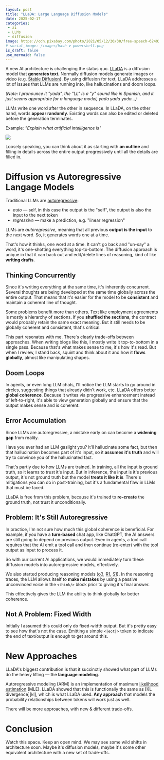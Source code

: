 ```yaml
---
layout: post
title: "LLaDA: Large Language Diffusion Models"
date: 2025-02-17
categories:
 - ai
 - LLMs
 - diffusion
image: https://cdn.pixabay.com/photo/2021/05/12/20/30/free-speech-6249234_960_720.png
# social_image: /images/bash-v-powershell.png
is_draft: false
use_mermaid: false
---
```



A new AI architecture is challenging the status quo. [LLaDA][paper] is a diffusion model
that **generates text**. Normally diffusion models generate images or video (e.g. [Stable Diffusion][sd]).
By using diffusion for text, LLaDA addresses a lot of issues that LLMs are running into,
like hallucinations and doom loops.

_(Note: I pronounce it "yada", the "LL" is a "y" sound like in Spanish, and it just seems appropriate for a language model, yada yada yada...)_

LLMs write one word after the other in sequence. In LLaDA, on the other hand, words **appear randomly**. Existing 
words can also be edited or deleted before the generation terminates.

Example: _"Explain what artificial intelligence is"_

![](https://ml-gsai.github.io/LLaDA-demo/static/images/diff_normal_150ms.gif)

Loosely speaking, you can think about it as starting with **an outline** and filling in details
across the entire output progressively until all the details are filled in.

# Diffusion vs Autoregressive Langage Models
Traditional LLMs are [autoregressive][ar]:

* _auto_ — self, in this case the output is the "self", the output is also the input to the next token
* _regressive_ — make a prediction, e.g. "linear regression"

LLMs are _autoregressive_, meaning that all previous **output is the input** to the next word. So,
it generates words one at a time.

That's how it thinks, one word at a time. It can't go back and "un-say" a word, it's
one-shotting everything top-to-bottom. The diffusion approach is unique in that it can back
out and edit/delete lines of reasoning, kind of like **writing drafts**.

## Thinking Concurrently
Since it's writing everything at the same time, it's inherently concurrent. Several thoughts are
being developed at the same time globally across the entire output. That means that it's
easier for the model to be **consistent** and maintain a coherent line of thought.

Some problems benefit more than others. Text like employment agreements is mostly a hierarchy of sections. If you **shuffled the
sections**, the contract would probably retain the same exact meaning. But it still needs to
be globally coherent and consistent, that's critical.

This part resonates with me. There's clearly trade-offs between approaches. When writing blogs
like this, I mostly write it top-to-bottom in a single pass. Because that's what makes sense
to me, it's how it's read. But when I review, I stand back, squint and think about it 
and how it **flows globally**, almost like manipulating shapes.

## Doom Loops
In agents, or even long LLM chats, I'll notice the LLM starts to go around in circles, suggesting
things that already didn't work, etc. LLaDA offers better **global coherence**. Because it writes via progressive enhancement instead of 
left-to-right, it's able to view generation globally and ensure that the output makes sense
and is coherent.

## Error Accumulation
Since LLMs are autoregressive, a mistake early on can become a **widening gap** from reality.

Have you ever had an LLM gaslight you? It'll hallucinate some fact, but then that hallucination
becomes part of it's input, so it **assumes it's truth** and will try to convince you of the 
hallucinated fact.

That's partly due to how LLMs are trained. In training, all the input is ground truth,
so it learns to trust it's input. But in inference, the input is it's previous
output, it's not ground truth but the model **treats it like it is**. There's mitigations you can do in post-training, but it's a fundamental flaw in
LLMs that must be faced.

LLaDA is free from this problem, because it's trained to **re-create** the ground truth, not
trust it unconditionally.


## Problem: It's Still Autoregressive
In practice, I'm not sure how much this global coherence is beneficial. For example, if you have
a **turn-based** chat app, like ChatGPT, the AI answers are still going to depend on previous output.
Even in agents, a tool call requires that the AI emit a tool call and then continue (re-enter)
with the tool output as input to process it. 

So with our current AI applications, we would immediately turn these diffusion models into
autoregressive models, effectively.

We also started producing reasoning models ([o3][o3], [R1][r1], [S1][s1]). In the reasoning
traces, the LLM allows itself to **make mistakes** by using a passive unconvinced voice in the `<think/>` block prior to
giving it's final answer. 

This effectively gives the LLM the ability to think globally for better coherence.


## Not A Problem: Fixed Width
Initially I assumed this could only do fixed-width output. But it's pretty easy to see how that's not
the case. Emitting a simple `<|eot|>` token to indicate the end of text/output is enough to get
around this.

# New Approaches
LLaDA's biggest contribution is that it succinctly showed what part of LLMs do the heavy lifting —
the **language modeling**.

Autoregressive modeling (ARM) is an implementation of maximum [likelihood estimation][mle] (MLE).
LLaDA showed that this is functionally the same as [KL divergence][kl], which is what LLaDA used. 
**Any approach** that models the probability relationships between tokens will work just as well.

There will be more approaches, with new & different trade-offs.

# Conclusion
Watch this space. Keep an open mind. We may see some wild shifts in architecture soon. Maybe it's
diffusion models, maybe it's some other equivalent architecture with a new set of trade-offs.


 [paper]: https://arxiv.org/abs/2502.09992
 [sd]: https://stability.ai/
 [r1]: /blog/2025/01/25/r1
 [s1]: /blog/2025/02/03/s1
 [o3]: https://openai.com/index/openai-o3-mini/
 [ar]: https://deepgenerativemodels.github.io/notes/autoregressive/
 [mle]: https://online.stat.psu.edu/stat415/lesson/1/1.2
